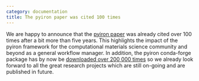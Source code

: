 ```yaml
---
category: documentation
title: The pyiron paper was cited 100 times
---
```

We are happy to announce that the [pyiron paper](https://doi.org/10.1016/j.commatsci.2018.07.043) was already cited over 
100 times after a bit more than five years. This highlights the impact of the pyiron framework for the computational 
materials science community and beyond as a general workflow manager. In addition, the pyiron conda-forge package has by
now be [downloaded over 200 000 times](https://anaconda.org/conda-forge/pyiron/) so we already look forward to all the 
great research projects which are still on-going and are published in future. 